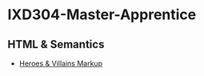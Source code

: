# IXD304-Master-Apprentice

## HTML & Semantics

- [Heroes & Villains Markup](https://github.com/EvaMariaGarcia/IXD304-Master-Apprentice/blob/gh-pages/index.html)